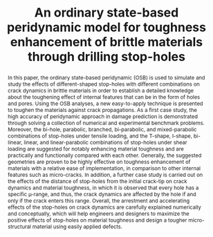 --- 
layout: default 
modal-id: 3 
permalink: /PD-HOLE/ 
shortt: PD-HOLE 
img: PD-HOLE-Cover.jpg 
title: "An ordinary state-based peridynamic model for toughness enhancement of brittle materials through drilling stop-holes" 
authors: M. Naqib Rahimi, A. Kefal, M. Yildiz, E. Oterkus 
journal: "International Journal of Mechanical Sciences" 
doi: 10.1016/j.ijmecsci.2020.105773
date1: 15 Sep 2020
journalimpfactor: 7.1
journalcitescore: 12.8
abstract: In this paper, the ordinary state-based peridynamic (OSB) is used to simulate and study the effects of different-shaped stop-holes with different combinations on crack dynamics in brittle materials in order to establish a detailed knowledge about the toughening effect of internal features that can be in the form of holes and pores. Using the OSB analyses, a new easy-to-apply technique is presented to toughen the materials against crack propagations. As a first case study, the high accuracy of peridynamic approach in damage prediction is demonstrated through solving a collection of numerical and experimental benchmark problems. Moreover, the bi-hole, parabolic, branched, bi-parabolic, and mixed-parabolic combinations of stop-holes under tensile loading, and the T-shape, I-shape, bi-linear, linear, and linear-parabolic combinations of stop-holes under shear loading are suggested for notably enhancing material toughness and are practically and functionally compared with each other. Generally, the suggested geometries are proven to be highly effective on toughness enhancement of materials with a relative ease of implementation, in comparison to other internal features such as micro-cracks. In addition, a further case study is carried out on the effects of the distance of stop-holes from the initial crack-tip on crack dynamics and material toughness, in which it is observed that every hole has a specific µ-range, and thus, the crack dynamics are affected by the hole if and only if the crack enters this range. Overall, the arrestment and accelerating effects of the stop-holes on crack dynamics are carefully explained numerically and conceptually, which will help engineers and designers to maximize the positive effects of stop-holes on material toughness and design a tougher micro-structural material using easily applied defects. 
---